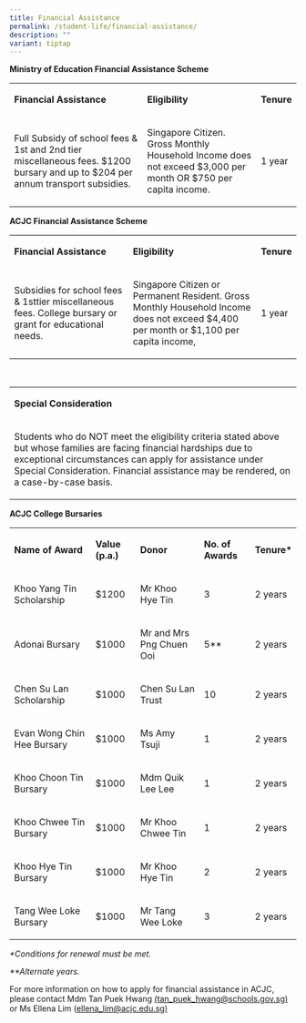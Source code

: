 ```yaml
---
title: Financial Assistance
permalink: /student-life/financial-assistance/
description: ""
variant: tiptap
---
```

<p><strong>Ministry of Education Financial Assistance Scheme</strong>
</p>
<table>
<tbody>
<tr>
<td rowspan="1" colspan="1">
<p><strong>Financial Assistance</strong>
<br>
</p>
</td>
<td rowspan="1" colspan="1">
<p><strong>Eligibility</strong>
<br>
</p>
</td>
<td rowspan="1" colspan="1">
<p><strong>Tenure</strong>
<br>
</p>
</td>
</tr>
<tr>
<td rowspan="1" colspan="1">
<p>Full Subsidy of school fees &amp; 1st and 2nd tier miscellaneous fees.
$1200 bursary and up to $204 per annum transport subsidies.
<br>
</p>
</td>
<td rowspan="1" colspan="1">
<p>Singapore Citizen. Gross Monthly Household Income does not exceed $3,000
per month OR $750 per capita income.
<br>
</p>
</td>
<td rowspan="1" colspan="1">
<p>1 year</p>
</td>
</tr>
</tbody>
</table>
<p><strong>ACJC Financial Assistance Scheme</strong>
</p>
<table>
<tbody>
<tr>
<td rowspan="1" colspan="1">
<p><strong>Financial Assistance</strong>
<br>
</p>
</td>
<td rowspan="1" colspan="1">
<p><strong>Eligibility</strong>
<br>
</p>
</td>
<td rowspan="1" colspan="1">
<p><strong>Tenure</strong>
<br>
</p>
</td>
</tr>
<tr>
<td rowspan="1" colspan="1">
<p>Subsidies for school fees &amp; 1sttier miscellaneous fees. College bursary
or grant for educational needs.
<br>
</p>
</td>
<td rowspan="1" colspan="1">
<p>Singapore Citizen or Permanent Resident. Gross Monthly Household Income
does not exceed $4,400 per month or $1,100 per capita income,
<br>
</p>
</td>
<td rowspan="1" colspan="1">
<p>1 year</p>
</td>
</tr>
</tbody>
</table>
<p>
<br>
</p>
<table>
<tbody>
<tr>
<td rowspan="1" colspan="1">
<p><strong>Special Consideration</strong>
<br>
</p>
</td>
</tr>
<tr>
<td rowspan="1" colspan="1">
<p>Students who do NOT meet the eligibility criteria stated above but whose
families are facing financial hardships due to exceptional circumstances
can apply for assistance under Special Consideration. Financial assistance
may be rendered, on a case-by-case basis.</p>
</td>
</tr>
</tbody>
</table>
<p><strong>ACJC College Bursaries</strong>
</p>
<table>
<tbody>
<tr>
<td rowspan="1" colspan="1">
<p><strong>Name of Award</strong>
<br>
</p>
</td>
<td rowspan="1" colspan="1">
<p><strong>Value (p.a.)</strong>
<br>
</p>
</td>
<td rowspan="1" colspan="1">
<p><strong>Donor</strong>
<br>
</p>
</td>
<td rowspan="1" colspan="1">
<p><strong>No. of Awards</strong>
<br>
</p>
</td>
<td rowspan="1" colspan="1">
<p><strong>Tenure*</strong>
<br>
</p>
</td>
</tr>
<tr>
<td rowspan="1" colspan="1">
<p>Khoo Yang Tin Scholarship
<br>
</p>
</td>
<td rowspan="1" colspan="1">
<p>$1200
<br>
</p>
</td>
<td rowspan="1" colspan="1">
<p>Mr Khoo Hye Tin
<br>
</p>
</td>
<td rowspan="1" colspan="1">
<p>3
<br>
</p>
</td>
<td rowspan="1" colspan="1">
<p>2 years
<br>
</p>
</td>
</tr>
<tr>
<td rowspan="1" colspan="1">
<p>Adonai Bursary
<br>
</p>
</td>
<td rowspan="1" colspan="1">
<p>$1000
<br>
</p>
</td>
<td rowspan="1" colspan="1">
<p>Mr and Mrs Png Chuen Ooi
<br>
</p>
</td>
<td rowspan="1" colspan="1">
<p>5**
<br>
</p>
</td>
<td rowspan="1" colspan="1">
<p>2 years
<br>
</p>
</td>
</tr>
<tr>
<td rowspan="1" colspan="1">
<p>Chen Su Lan Scholarship
<br>
</p>
</td>
<td rowspan="1" colspan="1">
<p>$1000
<br>
</p>
</td>
<td rowspan="1" colspan="1">
<p>Chen Su Lan Trust
<br>
</p>
</td>
<td rowspan="1" colspan="1">
<p>10
<br>
</p>
</td>
<td rowspan="1" colspan="1">
<p>2 years
<br>
</p>
</td>
</tr>
<tr>
<td rowspan="1" colspan="1">
<p>Evan Wong Chin Hee Bursary
<br>
</p>
</td>
<td rowspan="1" colspan="1">
<p>$1000
<br>
</p>
</td>
<td rowspan="1" colspan="1">
<p>Ms Amy Tsuji
<br>
</p>
</td>
<td rowspan="1" colspan="1">
<p>1
<br>
</p>
</td>
<td rowspan="1" colspan="1">
<p>2 years
<br>
</p>
</td>
</tr>
<tr>
<td rowspan="1" colspan="1">
<p>Khoo Choon Tin Bursary
<br>
</p>
</td>
<td rowspan="1" colspan="1">
<p>$1000
<br>
</p>
</td>
<td rowspan="1" colspan="1">
<p>Mdm Quik Lee Lee
<br>
</p>
</td>
<td rowspan="1" colspan="1">
<p>1
<br>
</p>
</td>
<td rowspan="1" colspan="1">
<p>2 years
<br>
</p>
</td>
</tr>
<tr>
<td rowspan="1" colspan="1">
<p>Khoo Chwee Tin Bursary
<br>
</p>
</td>
<td rowspan="1" colspan="1">
<p>$1000
<br>
</p>
</td>
<td rowspan="1" colspan="1">
<p>Mr Khoo Chwee Tin
<br>
</p>
</td>
<td rowspan="1" colspan="1">
<p>1
<br>
</p>
</td>
<td rowspan="1" colspan="1">
<p>2 years
<br>
</p>
</td>
</tr>
<tr>
<td rowspan="1" colspan="1">
<p>Khoo Hye Tin Bursary
<br>
</p>
</td>
<td rowspan="1" colspan="1">
<p>$1000
<br>
</p>
</td>
<td rowspan="1" colspan="1">
<p>Mr Khoo Hye Tin
<br>
</p>
</td>
<td rowspan="1" colspan="1">
<p>2
<br>
</p>
</td>
<td rowspan="1" colspan="1">
<p>2 years
<br>
</p>
</td>
</tr>
<tr>
<td rowspan="1" colspan="1">
<p>Tang Wee Loke Bursary
<br>
</p>
</td>
<td rowspan="1" colspan="1">
<p>$1000
<br>
</p>
</td>
<td rowspan="1" colspan="1">
<p>Mr Tang Wee Loke
<br>
</p>
</td>
<td rowspan="1" colspan="1">
<p>3
<br>
</p>
</td>
<td rowspan="1" colspan="1">
<p>2 years</p>
</td>
</tr>
</tbody>
</table>
<p><em>*Conditions for renewal must be met.</em>
</p>
<p><em>**Alternate years.</em>
</p>
<p>For more information on how to apply for financial assistance in ACJC,
please contact Mdm Tan Puek Hwang <a href="mailto:tan_puek_hwang@schools.gov.sg" rel="noopener noreferrer nofollow" target="_blank">(tan_puek_hwang@schools.gov.sg)</a> or
Ms Ellena Lim (<a href="mailto:ellena_lim@acjc.edu.sg" rel="noopener noreferrer nofollow" target="_blank">ellena_lim@acjc.edu.sg)</a>
</p>
